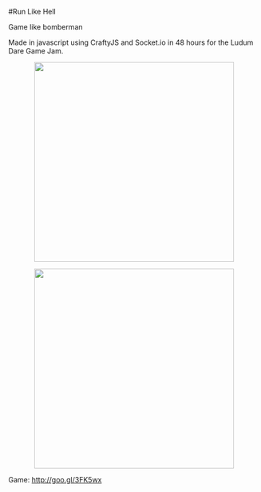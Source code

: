 #Run Like Hell

Game like bomberman

Made in javascript using CraftyJS and Socket.io in 48 hours for the Ludum Dare Game Jam.

<p align="center">
  <img width="400px" src="https://dl.dropboxusercontent.com/u/4426771/portfolio/LittleBomber/keyzLlyWKz-0vfWIimcit2pQKjVuV_dlT2LQcZCYeCs.png" />
</p>

<p align="center">
  <img width="400px" src="https://dl.dropboxusercontent.com/u/4426771/portfolio/LittleBomber/Screen-Shot-2012-04-21-at-11.05.56-PM.png" />
</p>

Game: http://goo.gl/3FK5wx
